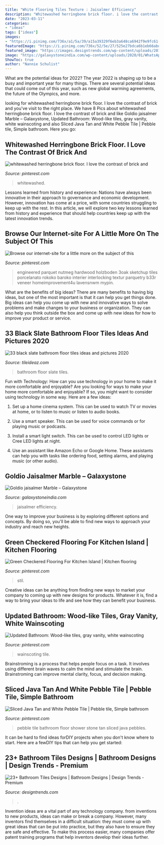 ```yaml
---
title: "White Flooring Tiles Texture : Jaisalmer Efficiency"
description: "Whitewashed herringbone brick floor. i love the contrast of brick and"
date: "2023-03-11"
categories:
- "ideas"
tags: ["ideas"]
images:
- "https://i.pinimg.com/736x/a1/5a/39/a15a39329f6eb3a648ca6942f9e9fc61--wainscoting-panels-gray-vanity.jpg"
featuredImage: "https://i.pinimg.com/736x/52/5e/27/525e27bdca6b1eb66abd735251259b08.jpg"
featured_image: "https://images.designtrends.com/wp-content/uploads/2016/03/01132749/Gray-Contemporary-Bath-room-tiles.jpg"
image: "https://galaxystoneindia.com/wp-content/uploads/2020/01/WhatsApp_Image_2018-12-19_at_8.33_.37_PM_3_1-99999x500.jpeg"
ShowToc: true
author: "Nannie Schulist"
---
```



What are the potential ideas for 2022?
The year 2022 is shaping up to be a busy and important year for many things. There are several potential ideas that could come out of this year, such as new global warming agreements, the future of the Olympics, and more.

	

		
looking for whitewashed herringbone brick floor. I love the contrast of brick and you've visit to the right place. We have 8 Pics about whitewashed herringbone brick floor. I love the contrast of brick and like Goldio jaisalmer Marble – Galaxystone, Updated Bathroom: Wood-like tiles, gray vanity, white wainscoting and also Sliced Java Tan and White Pebble Tile | Pebble tile, Simple bathroom. Here you go:
		
    
## Whitewashed Herringbone Brick Floor. I Love The Contrast Of Brick And

<img loading=lazy src="https://i.pinimg.com/736x/23/23/da/2323da4fff56e4a37c64b9be90414f99.jpg" onerror="this.onerror=null;this.src='https://tse4.mm.bing.net/th?id=OIP.dHucSyTZCmylFeoANDOUhAAAAA&amp;pid=15.1';" alt="whitewashed herringbone brick floor. I love the contrast of brick and">

_Source: pinterest.com_

>whitewashed. 

	

Lessons learned from history and experience:
Nations have always been innovative in their approach to governance and economic development. However, innovation has come at a price, with some countries struggling to keep up with the rest. In this article, we will explore two key lessons learned from history and experience that should help countries keep up with the latest innovation trends.

    
## Browse Our Internet-site For A Little More On The Subject Of This

<img loading=lazy src="https://i.pinimg.com/736x/52/5e/27/525e27bdca6b1eb66abd735251259b08.jpg" onerror="this.onerror=null;this.src='https://tse2.mm.bing.net/th?id=OIP.AhYpTv2AYQOWAU7DReo41AHaLH&amp;pid=15.1';" alt="Browse our internet-site for a little more on the subject of this">

_Source: pinterest.com_

>engineered parquet nutmeg hardwood holzboden 3oak sketchup tiles porcelanato rokoko baroko interier interlocking textur parquetry b33r veneer homeimprovement4u lavensnwm mypin. 

	

What are the benefits of big ideas?
There are many benefits to having big ideas, but one of the most important is that it can help you get things done. Big ideas can help you come up with new and innovative ways to solve problems and make changes to your business or organization. They can also help you think outside the box and come up with new ideas for how to improve your product or service.

    
## 33 Black Slate Bathroom Floor Tiles Ideas And Pictures 2020

<img loading=lazy src="https://www.tileideaz.com/wp-content/uploads/2015/01/black_slate_bathroom_floor_tiles_11.jpg" onerror="this.onerror=null;this.src='https://tse2.mm.bing.net/th?id=OIP.yzWkeqoGdu9DcqeRxdyY_QHaLP&amp;pid=15.1';" alt="33 black slate bathroom floor tiles ideas and pictures 2020">

_Source: tileideaz.com_

>bathroom floor slate tiles. 

	

Fun with Technology: How can you use technology in your home to make it more comfortable and enjoyable?
Are you looking for ways to make your home more comfortable and enjoyable? If so, you might want to consider using technology in some way. Here are a few ideas:
1. Set up a home cinema system. This can be used to watch TV or movies at home, or to listen to music or listen to audio books.

2. Use a smart speaker. This can be used for voice commands or for playing music or podcasts.

3. Install a smart light switch. This can be used to control LED lights or Cree LED lights at night.

4. Use an assistant like Amazon Echo or Google Home. These assistants can help you with tasks like ordering food, setting alarms, and playing music (or other audio).

    
## Goldio Jaisalmer Marble – Galaxystone

<img loading=lazy src="https://galaxystoneindia.com/wp-content/uploads/2020/01/WhatsApp_Image_2018-12-19_at_8.33_.37_PM_3_1-99999x500.jpeg" onerror="this.onerror=null;this.src='https://tse4.mm.bing.net/th?id=OIP.rmUxeYtoAA36j96ZsEsHzAAAAA&amp;pid=15.1';" alt="Goldio jaisalmer Marble – Galaxystone">

_Source: galaxystoneindia.com_

>jaisalmer efficiency. 

	

One way to improve your business is by exploring different options and concepts. By doing so, you'll be able to find new ways to approach your industry and reach new heights.

    
## Green Checkered Flooring For Kitchen Island | Kitchen Flooring

<img loading=lazy src="https://i.pinimg.com/736x/1f/c7/01/1fc701d533a45b14026d194daf7c8ccb--kitchen-cabinet-paint-white-kitchen-cabinets.jpg" onerror="this.onerror=null;this.src='https://tse2.mm.bing.net/th?id=OIP.s5TPRO-bsEWG8-OVYY0UogHaKG&amp;pid=15.1';" alt="Green Checkered Flooring For Kitchen Island | Kitchen flooring">

_Source: pinterest.com_

>stil. 

	

Creative ideas can be anything from finding new ways to market your company to coming up with new designs for products. Whatever it is, find a way to bring your ideas to life and see how they can benefit your business.

    
## Updated Bathroom: Wood-like Tiles, Gray Vanity, White Wainscoting

<img loading=lazy src="https://i.pinimg.com/736x/a1/5a/39/a15a39329f6eb3a648ca6942f9e9fc61--wainscoting-panels-gray-vanity.jpg" onerror="this.onerror=null;this.src='https://tse1.mm.bing.net/th?id=OIP.FfKC3bD-n4LC7LCHqu7SJAHaJ3&amp;pid=15.1';" alt="Updated Bathroom: Wood-like tiles, gray vanity, white wainscoting">

_Source: pinterest.com_

>wainscoting tile. 

	

Brainstroming is a process that helps people focus on a task. It involves using different brain waves to calm the mind and stimulate the brain. Brainstroming can improve mental clarity, focus, and decision making.

    
## Sliced Java Tan And White Pebble Tile | Pebble Tile, Simple Bathroom

<img loading=lazy src="https://i.pinimg.com/736x/f9/75/96/f9759610e7af9c2aa8ff0e48d45094c4.jpg" onerror="this.onerror=null;this.src='https://tse4.mm.bing.net/th?id=OIP.Ti1Isv4t-blUaGxzdyk__gHaKb&amp;pid=15.1';" alt="Sliced Java Tan and White Pebble Tile | Pebble tile, Simple bathroom">

_Source: pinterest.com_

>pebble tile bathroom floor shower stone tan sliced java pebbles. 

	

It can be hard to find ideas forDIY projects when you don't know where to start. Here are a fewDIY tips that can help you get started: 

    
## 23+ Bathroom Tiles Designs | Bathroom Designs | Design Trends - Premium

<img loading=lazy src="https://images.designtrends.com/wp-content/uploads/2016/03/01132749/Gray-Contemporary-Bath-room-tiles.jpg" onerror="this.onerror=null;this.src='https://tse3.mm.bing.net/th?id=OIP.lT6mIZxRkhrbRQ2AWA7DMQHaJ4&amp;pid=15.1';" alt="23+ Bathroom Tiles Designs | Bathroom Designs | Design Trends - Premium">

_Source: designtrends.com_

>. 

	

Invention ideas are a vital part of any technology company. from inventions to new products, ideas can make or break a company. However, many inventors find themselves in a difficult situation: they must come up with great ideas that can be put into practice, but they also have to ensure they are safe and effective. To make this process easier, many companies offer patent training programs that help inventors develop their ideas further.

